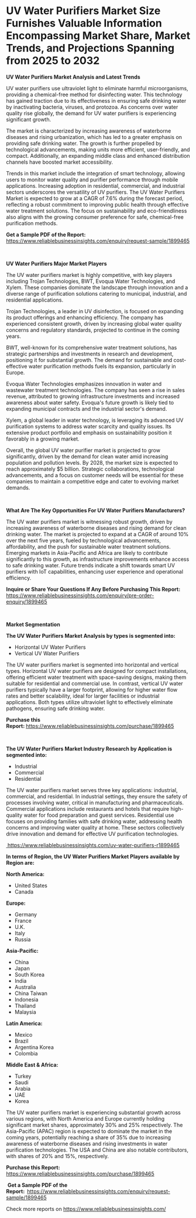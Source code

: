 <p><h1>UV Water Purifiers Market Size Furnishes Valuable Information Encompassing Market Share, Market Trends, and Projections Spanning from 2025 to 2032</h1></p><p><strong>UV Water Purifiers Market Analysis and Latest Trends</strong></p>
<p><p>UV water purifiers use ultraviolet light to eliminate harmful microorganisms, providing a chemical-free method for disinfecting water. This technology has gained traction due to its effectiveness in ensuring safe drinking water by inactivating bacteria, viruses, and protozoa. As concerns over water quality rise globally, the demand for UV water purifiers is experiencing significant growth. </p><p>The market is characterized by increasing awareness of waterborne diseases and rising urbanization, which has led to a greater emphasis on providing safe drinking water. The growth is further propelled by technological advancements, making units more efficient, user-friendly, and compact. Additionally, an expanding middle class and enhanced distribution channels have boosted market accessibility.</p><p>Trends in this market include the integration of smart technology, allowing users to monitor water quality and purifier performance through mobile applications. Increasing adoption in residential, commercial, and industrial sectors underscores the versatility of UV purifiers. The UV Water Purifiers Market is expected to grow at a CAGR of 7.6% during the forecast period, reflecting a robust commitment to improving public health through effective water treatment solutions. The focus on sustainability and eco-friendliness also aligns with the growing consumer preference for safe, chemical-free purification methods.</p></p>
<p><strong>Get a Sample PDF of the Report:&nbsp;</strong> <a href="https://www.reliablebusinessinsights.com/enquiry/request-sample/1899465?utm_campaign=3356&utm_medium=2&utm_source=Github&utm_content=ia&utm_term=11042025&utm_id=uv-water-purifiers">https://www.reliablebusinessinsights.com/enquiry/request-sample/1899465</a></p>
<p>&nbsp;</p>
<p><strong>UV Water Purifiers Major Market Players</strong></p>
<p><p>The UV water purifiers market is highly competitive, with key players including Trojan Technologies, BWT, Evoqua Water Technologies, and Xylem. These companies dominate the landscape through innovation and a diverse range of purification solutions catering to municipal, industrial, and residential applications.</p><p>Trojan Technologies, a leader in UV disinfection, is focused on expanding its product offerings and enhancing efficiency. The company has experienced consistent growth, driven by increasing global water quality concerns and regulatory standards, projected to continue in the coming years.</p><p>BWT, well-known for its comprehensive water treatment solutions, has strategic partnerships and investments in research and development, positioning it for substantial growth. The demand for sustainable and cost-effective water purification methods fuels its expansion, particularly in Europe.</p><p>Evoqua Water Technologies emphasizes innovation in water and wastewater treatment technologies. The company has seen a rise in sales revenue, attributed to growing infrastructure investments and increased awareness about water safety. Evoqua's future growth is likely tied to expanding municipal contracts and the industrial sector's demand.</p><p>Xylem, a global leader in water technology, is leveraging its advanced UV purification systems to address water scarcity and quality issues. Its extensive product portfolio and emphasis on sustainability position it favorably in a growing market.</p><p>Overall, the global UV water purifier market is projected to grow significantly, driven by the demand for clean water amid increasing population and pollution levels. By 2028, the market size is expected to reach approximately $5 billion. Strategic collaborations, technological advancements, and a focus on customer needs will be essential for these companies to maintain a competitive edge and cater to evolving market demands.</p></p>
<p>&nbsp;</p>
<p><strong>What Are The Key Opportunities For UV Water Purifiers Manufacturers?</strong></p>
<p><p>The UV water purifiers market is witnessing robust growth, driven by increasing awareness of waterborne diseases and rising demand for clean drinking water. The market is projected to expand at a CAGR of around 10% over the next five years, fueled by technological advancements, affordability, and the push for sustainable water treatment solutions. Emerging markets in Asia-Pacific and Africa are likely to contribute significantly to this growth, as infrastructure improvements enhance access to safe drinking water. Future trends indicate a shift towards smart UV purifiers with IoT capabilities, enhancing user experience and operational efficiency.</p></p>
<p><strong>Inquire or Share Your Questions If Any Before Purchasing This Report:</strong> <a href="https://www.reliablebusinessinsights.com/enquiry/pre-order-enquiry/1899465?utm_campaign=3356&utm_medium=2&utm_source=Github&utm_content=ia&utm_term=11042025&utm_id=uv-water-purifiers">https://www.reliablebusinessinsights.com/enquiry/pre-order-enquiry/1899465</a></p>
<p>&nbsp;</p>
<p><strong>Market Segmentation</strong></p>
<p><strong>The UV Water Purifiers Market Analysis by types is segmented into:</strong></p>
<p><ul><li>Horizontal UV Water Purifiers</li><li>Vertical UV Water Purifiers</li></ul></p>
<p><p>The UV water purifiers market is segmented into horizontal and vertical types. Horizontal UV water purifiers are designed for compact installations, offering efficient water treatment with space-saving designs, making them suitable for residential and commercial use. In contrast, vertical UV water purifiers typically have a larger footprint, allowing for higher water flow rates and better scalability, ideal for larger facilities or industrial applications. Both types utilize ultraviolet light to effectively eliminate pathogens, ensuring safe drinking water.</p></p>
<p><strong>Purchase this Report:&nbsp;</strong><a href="https://www.reliablebusinessinsights.com/purchase/1899465?utm_campaign=3356&utm_medium=2&utm_source=Github&utm_content=ia&utm_term=11042025&utm_id=uv-water-purifiers">https://www.reliablebusinessinsights.com/purchase/1899465</a></p>
<p>&nbsp;</p>
<p><strong>The UV Water Purifiers Market Industry Research by Application is segmented into:</strong></p>
<p><ul><li>Industrial</li><li>Commercial</li><li>Residential</li></ul></p>
<p><p>The UV water purifiers market serves three key applications: industrial, commercial, and residential. In industrial settings, they ensure the safety of processes involving water, critical in manufacturing and pharmaceuticals. Commercial applications include restaurants and hotels that require high-quality water for food preparation and guest services. Residential use focuses on providing families with safe drinking water, addressing health concerns and improving water quality at home. These sectors collectively drive innovation and demand for effective UV purification technologies.</p></p>
<p><a href="https://www.reliablebusinessinsights.com/uv-water-purifiers-r1899465?utm_campaign=3356&utm_medium=2&utm_source=Github&utm_content=ia&utm_term=11042025&utm_id=uv-water-purifiers">&nbsp;https://www.reliablebusinessinsights.com/uv-water-purifiers-r1899465</a></p>
<p><strong>In terms of Region, the UV Water Purifiers Market Players available by Region are:</strong></p>
<p>
    <p> <strong> North America: </strong>
        <ul>
            <li>United States</li>
            <li>Canada</li>
        </ul>
        </p> 
    <p> <strong> Europe: </strong>
        <ul>
            <li>Germany</li>
            <li>France</li>
            <li>U.K.</li>
            <li>Italy</li>
            <li>Russia</li>
        </ul>
        </p> 
    <p> <strong> Asia-Pacific: </strong>
        <ul>
            <li>China</li>
            <li>Japan</li>
            <li>South Korea</li>
            <li>India</li>
            <li>Australia</li>
            <li>China Taiwan</li>
            <li>Indonesia</li>
            <li>Thailand</li>
            <li>Malaysia</li>
        </ul>
        </p> 
    <p> <strong> Latin America: </strong>
        <ul>
            <li>Mexico</li>
            <li>Brazil</li>
            <li>Argentina Korea</li>
            <li>Colombia</li>
        </ul>
        </p> 
    <p> <strong> Middle East & Africa: </strong>
        <ul>
            <li>Turkey</li>
            <li>Saudi</li>
            <li>Arabia</li>
            <li>UAE</li>
            <li>Korea</li>
        </ul>
    </p>
    </p>
<p><p>The UV water purifiers market is experiencing substantial growth across various regions, with North America and Europe currently holding significant market shares, approximately 30% and 25% respectively. The Asia-Pacific (APAC) region is expected to dominate the market in the coming years, potentially reaching a share of 35% due to increasing awareness of waterborne diseases and rising investments in water purification technologies. The USA and China are also notable contributors, with shares of 20% and 15%, respectively.</p></p>
<p><strong>Purchase this Report: </strong><a href="https://www.reliablebusinessinsights.com/purchase/1899465?utm_campaign=3356&utm_medium=2&utm_source=Github&utm_content=ia&utm_term=11042025&utm_id=uv-water-purifiers">https://www.reliablebusinessinsights.com/purchase/1899465</a></p>
<p>&nbsp;<strong>Get a Sample PDF of the Report:&nbsp;&nbsp;</strong><a href="https://www.reliablebusinessinsights.com/enquiry/request-sample/1899465?utm_campaign=3356&utm_medium=2&utm_source=Github&utm_content=ia&utm_term=11042025&utm_id=uv-water-purifiers">https://www.reliablebusinessinsights.com/enquiry/request-sample/1899465</a></p>
<p><strong></strong></p>
<p>Check more reports on <a href="https://www.reliablebusinessinsights.com/?utm_campaign=3356&utm_medium=2&utm_source=Github&utm_content=ia&utm_term=11042025&utm_id=uv-water-purifiers">https://www.reliablebusinessinsights.com/</a></p>
